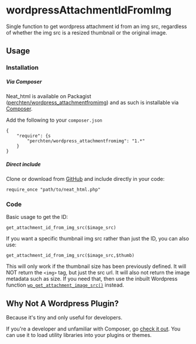 wordpressAttachmentIdFromImg
============================

Single function to get wordpress attachment id from an img src, regardless of whether the img src is a resized thumbnail or the original image.

## Usage

### Installation

##### Via Composer

Neat_html is available on Packagist ([perchten/wordpress_attachmentfromimg](https://packagist.org/packages/perchten/wordpress_attachmentfromimg)) and as such is installable via [Composer](https://getcomposer.org/).

Add the following to your `composer.json`

	{
    	"require": {s
        	"perchten/wordpress_attachmentfromimg": "1.*"
	    }
	}

##### Direct include

Clone or download from [GitHub](https://github.com/perchten/wordpressAttachmentFromImg) and include directly in your code:

	require_once "path/to/neat_html.php"

### Code

Basic usage to get the ID:

	get_attachment_id_from_img_src($image_src)
	
If you want a specific thumbnail img src rather than just the ID, you can also use:

	get_attachment_id_from_img_src($image_src,$thumb)
	
This will only work if the thumbnail size has been previously defined. It will NOT return the `<img>` tag, but just the src url. It will also not return the image metadata such as size. If you need that, then use the inbuilt Wordpress function [`wp_get_attachment_image_src()`](http://codex.wordpress.org/Function_Reference/wp_get_attachment_image_src) instead.
	
## Why Not A Wordpress Plugin?

Because it's tiny and only useful for developers. 

If you're a developer and unfamiliar with Composer, go [check it out](https://getcomposer.org/). You can use it to load utility libraries into your plugins or themes.
	

